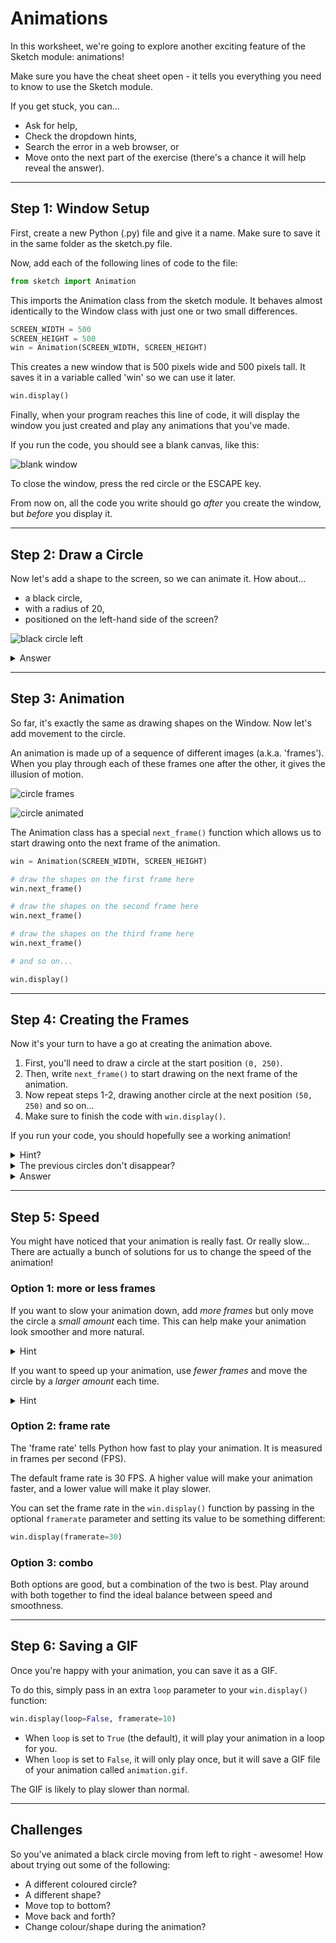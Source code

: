 # Animations

In this worksheet, we're going to explore another exciting feature of the Sketch module: animations!

Make sure you have the cheat sheet open - it tells you everything you need to know to use the Sketch module.

If you get stuck, you can...
* Ask for help,
* Check the dropdown hints,
* Search the error in a web browser, or
* Move onto the next part of the exercise
  (there's a chance it will help reveal the answer).


---

## Step 1: Window Setup

First, create a new Python (.py) file and give it a name.
Make sure to save it in the same folder as the sketch.py file.

Now, add each of the following lines of code to the file:

```python
from sketch import Animation
```

This imports the Animation class from the sketch module.
It behaves almost identically to the Window class with just one or two small differences.

```python
SCREEN_WIDTH = 500
SCREEN_HEIGHT = 500
win = Animation(SCREEN_WIDTH, SCREEN_HEIGHT)
```

This creates a new window that is 500 pixels wide and 500 pixels tall.
It saves it in a variable called 'win' so we can use it later.

```python
win.display()
```

Finally, when your program reaches this line of code, it will display the window you just created 
and play any animations that you've made. 

If you run the code, you should see a blank canvas, like this:

![blank window](../../.data/blank_window.png)

To close the window, press the red circle or the ESCAPE key.

From now on, all the code you write should go _after_ you create the window, but _before_ you display it.


---

## Step 2: Draw a Circle

Now let's add a shape to the screen, so we can animate it.
How about...
* a black circle,
* with a radius of 20,
* positioned on the left-hand side of the screen?

![black circle left](../../.data/black_circle_left.JPEG)

<details>
    <summary>Answer</summary>

```python
from sketch import Animation

SCREEN_WIDTH = 500
SCREEN_HEIGHT = 500
win = Animation(SCREEN_WIDTH, SCREEN_HEIGHT)

black = [0, 0, 0]
centre = [0, SCREEN_HEIGHT / 2]
radius = 20

win.circle(black, centre, radius)
win.display()
```
</details>


---

## Step 3: Animation

So far, it's exactly the same as drawing shapes on the Window.
Now let's add movement to the circle.

An animation is made up of a sequence of different images (a.k.a. 'frames').
When you play through each of these frames one after the other, it gives the illusion of motion.

![circle frames](../../.data/circle_frames_clear.jpg)

![circle animated](../../.data/circle_animated.gif)

The Animation class has a special `next_frame()` function which allows us to start drawing onto the next frame of the animation.

```python
win = Animation(SCREEN_WIDTH, SCREEN_HEIGHT)

# draw the shapes on the first frame here
win.next_frame()

# draw the shapes on the second frame here
win.next_frame()

# draw the shapes on the third frame here
win.next_frame()

# and so on...

win.display()
```


---

## Step 4: Creating the Frames

Now it's your turn to have a go at creating the animation above.

1. First, you'll need to draw a circle at the start position `(0, 250)`.
2. Then, write `next_frame()` to start drawing on the next frame of the animation.
3. Now repeat steps 1-2, drawing another circle at the next position `(50, 250)` and so on...
4. Make sure to finish the code with `win.display()`.

If you run your code, you should hopefully see a working animation!

<details>
    <summary>Hint?</summary>

![circle frames](../../.data/circle_next_frame.jpg)
</details>

<details>
    <summary>The previous circles don't disappear?</summary>

Does your animation look something like this?
Or maybe there are just lots of circles that don't appear to animate at all?

![circle animation](../../.data/circle_animation_problem.gif)

This is because `next_frame()` doesn't create a blank window for you.
It actually makes a copy of the shapes on the previous frame.
Can you think of a way of clearing the window yourself by drawing a white rectangle on top of the screen?
</details>

<details>
    <summary>Answer</summary>

```python
from sketch import Animation

# First, create the window.
SCREEN_WIDTH = 500
SCREEN_HEIGHT = 500
win = Animation(SCREEN_WIDTH, SCREEN_HEIGHT)

# Let's define some helpful variables.
black = [0, 0, 0]
white = [255, 255, 255]
radius = 10
x = 0
y = SCREEN_HEIGHT / 2

# Use a FOR loop to repeat 10 times.
for i in range(10):
    # Cover up the screen completely with a white rectangle. 
    win.rectangle(white, [0, 0], SCREEN_WIDTH, SCREEN_HEIGHT)
    # Find the new position for the centre of the circle (the y position never changes).
    x = x + 50
    win.circle(black, [x, y], radius)
    # Move onto the next frame of the animation.
    win.next_frame()

win.display()
```
</details>


---

## Step 5: Speed

You might have noticed that your animation is really fast.
Or really slow...
There are actually a bunch of solutions for us to change the speed of the animation!

### Option 1: more or less frames

If you want to slow your animation down, add _more frames_ but only move the circle a _small amount_ each time.
This can help make your animation look smoother and more natural.

<details>
    <summary>Hint</summary>

Try repeating the loop 500 times, moving the circle just 1 pixel to the right each time.
</details>

If you want to speed up your animation, use _fewer frames_ and move the circle by a _larger amount_ each time.

<details>
    <summary>Hint</summary>

Try repeating the loop just 5 times, but move the circle 100 pixels to the right every frame.
It might get a bit crazy.
</details>

### Option 2: frame rate

The 'frame rate' tells Python how fast to play your animation.
It is measured in frames per second (FPS).

The default frame rate is 30 FPS.
A higher value will make your animation faster, and a lower value will make it play slower.

You can set the frame rate in the `win.display()` function by passing in the optional `framerate` parameter and setting its value to be something different:

```python
win.display(framerate=30)
```

### Option 3: combo

Both options are good, but a combination of the two is best.
Play around with both together to find the ideal balance between speed and smoothness.


---

## Step 6: Saving a GIF

Once you're happy with your animation, you can save it as a GIF.

To do this, simply pass in an extra `loop` parameter to your `win.display()` function:

```python
win.display(loop=False, framerate=10)
```

* When `loop` is set to `True` (the default), it will play your animation in a loop for you.
* When `loop` is set to `False`, it will only play once, but it will save a GIF file of your animation called `animation.gif`.

The GIF is likely to play slower than normal.

---

## Challenges

So you've animated a black circle moving from left to right - awesome!
How about trying out some of the following:
* A different coloured circle?
* A different shape?
* Move top to bottom?
* Move back and forth?
* Change colour/shape during the animation?
